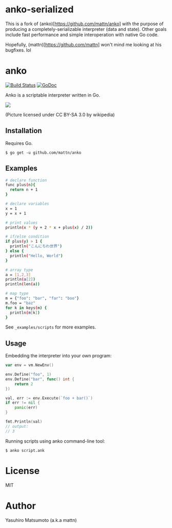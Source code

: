 # anko-serialized

This is a fork of (anko)[https://github.com/mattn/anko] with the purpose of producing a completely-serializable
interpreter (data and state). Other goals include fast performance and simple interoperation with native Go code.

Hopefully, (mattn)[https://github.com/mattn] won't mind me looking at his bugfixes. lol

# anko

[![Build Status](https://travis-ci.org/fernandosanchezjr/anko.png?branch=master)](https://travis-ci.org/fernandosanchezjr/anko)
[![GoDoc](https://godoc.org/github.com/fernandosanchezjr/anko/vm?status.svg)](https://godoc.org/github.com/fernandosanchezjr/anko/vm)

Anko is a scriptable interpreter written in Go.

![](https://raw.githubusercontent.com/mattn/anko/master/anko.png)

(Picture licensed under CC BY-SA 3.0 by wikipedia)

## Installation
Requires Go.
```
$ go get -u github.com/mattn/anko
```

## Examples

```bash
# declare function
func plus(n){
  return n + 1
}

# declare variables
x = 1
y = x + 1

# print values
println(x * (y + 2 * x + plus(x) / 2))

# if/else condition
if plus(y) > 1 {
  println("こんにちわ世界")
} else {
  println("Hello, World")
}

# array type
a = [1,2,3]
println(a[2])
println(len(a))

# map type
m = {"foo": "bar", "far": "boo"}
m.foo = "baz"
for k in keys(m) {
  println(m[k])
}
```

See `_examples/scripts` for more examples.



## Usage

Embedding the interpreter into your own program:

```Go
var env = vm.NewEnv()

env.Define("foo", 1)
env.Define("bar", func() int {
	return 2
})

val, err := env.Execute(`foo + bar()`)
if err != nil {
	panic(err)
}

fmt.Println(val)
// output:
// 3
```

Running scripts using anko command-line tool:

```
$ anko script.ank
```

# License

MIT

# Author

Yasuhiro Matsumoto (a.k.a mattn)

